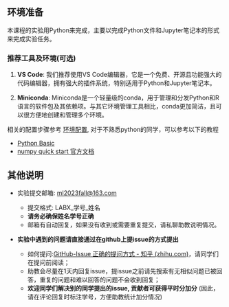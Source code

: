 ## 环境准备

本课程的实验用Python来完成，主要以完成Python文件和Jupyter笔记本的形式来完成实验任务。

### 推荐工具及环境(可选)

1. **VS Code**: 我们推荐使用VS Code编辑器，它是一个免费、开源且功能强大的代码编辑器，拥有强大的插件系统，特别适用于Python和Jupyter笔记本。

2. **Miniconda**: Miniconda是一个轻量级的conda，用于管理和分发Python和R语言的软件包及其依赖项。与其它环境管理工具相比，conda更加简洁，且可以很方便地创建和管理多个环境。

相关的配置步骤参考 [环境配置](tutorial/环境配置.md), 对于不熟悉python的同学，可以参考以下的教程
* [Python Basic](tutorial/PythonBasics.ipynb)
* [numpy quick start 官方文档](https://numpy.org/doc/stable/user/quickstart.html)

## 其他说明

- 实验提交邮箱: ml2023fall@163.com
  - 提交格式: LABX\_学号\_姓名
  - **请务必确保姓名学号正确**
  - 邮箱有自动回复，如果没有收到或需要重复提交，请私聊助教说明情况。

- **实验中遇到的问题请直接通过在github上提issue的方式提出**
  - 如何提问:[GitHub-Issue 正确的提问方式 - 知乎 (zhihu.com)](https://zhuanlan.zhihu.com/p/75691927)，请同学们在提问前阅读；
  - 助教会尽量在1天内回复issue，提issue之前请先搜索有无相似问题已被回答，重复的问题和难以回答的问题不会收到回复；
  - **欢迎同学们解决别的同学提出的issue, 贡献者可获得平时分加分** (因此，请在评论回复时标注学号，方便助教统计加分情况)

